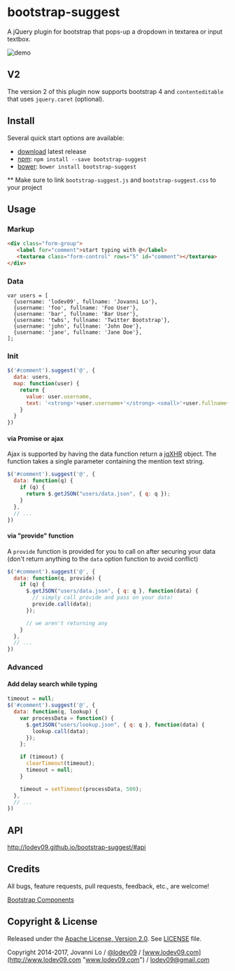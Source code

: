 bootstrap-suggest
============================
A jQuery plugin for bootstrap that pops-up a dropdown in textarea or input textbox.

![demo](demo.jpg "demo")

## V2
The version 2 of this plugin now supports bootstrap 4 and `contenteditable` that uses `jquery.caret` (optional).

## Install
Several quick start options are available:

- [download](https://github.com/lodev09/bootstrap-suggest/archive/v1.3.7.zip) latest release
- [npm](https://www.npmjs.com/package/bootstrap-suggest): `npm install --save bootstrap-suggest`
- [bower](https://bower.io): `bower install bootstrap-suggest`

** Make sure to link `bootstrap-suggest.js` and `bootstrap-suggest.css` to your project

## Usage

### Markup
```html
<div class="form-group">
   <label for="comment">start typing with @</label>
   <textarea class="form-control" rows="5" id="comment"></textarea>
</div>
```

### Data
```
var users = [
  {username: 'lodev09', fullname: 'Jovanni Lo'},
  {username: 'foo', fullname: 'Foo User'},
  {username: 'bar', fullname: 'Bar User'},
  {username: 'twbs', fullname: 'Twitter Bootstrap'},
  {username: 'john', fullname: 'John Doe'},
  {username: 'jane', fullname: 'Jane Doe'},
];
```

### Init
```javascript
$('#comment').suggest('@', {
  data: users,
  map: function(user) {
    return {
      value: user.username,
      text: '<strong>'+user.username+'</strong> <small>'+user.fullname+'</small>'
    }
  }
})
```

#### via Promise or ajax
Ajax is supported by having the data function return a <a href="http://api.jquery.com/Types/#jqXHR">jqXHR</a> object. The function takes a single parameter containing the mention text string.

```javascript
$('#comment').suggest('@', {
  data: function(q) {
    if (q) {
      return $.getJSON("users/data.json", { q: q });
    }
  },
  // ...
})
```

#### via "provide" function
A `provide` function is provided for you to call on after securing your data (don't return anything to the `data` option function to avoid conflict)
```javascript
$('#comment').suggest('@', {
  data: function(q, provide) {
    if (q) {
      $.getJSON("users/data.json", { q: q }, function(data) {
        // simply call provide and pass on your data!
        provide.call(data);
      });

      // we aren't returning any
    }
  },
  // ...
})
```

### Advanced
#### Add delay search while typing
```javascript
timeout = null;
$('#comment').suggest('@', {
  data: function(q, lookup) {
    var processData = function() {
      $.getJSON("users/lookup.json", { q: q }, function(data) {
        lookup.call(data);
      });
    };

    if (timeout) {
      clearTimeout(timeout);
      timeout = null;
    }

    timeout = setTimeout(processData, 500);
  },
  // ...
})

```

## API
http://lodev09.github.io/bootstrap-suggest/#api

## Credits
All bugs, feature requests, pull requests, feedback, etc., are welcome!

[Bootstrap Components](http://getbootstrap.com/components/)

## Copyright & License
Released under the [Apache License, Version 2.0](http://opensource.org/licenses/Apache-2.0).
See [LICENSE](LICENSE) file.

Copyright 2014-2017, Jovanni Lo / [@lodev09](http://twitter.com/lodev09) / [www.lodev09.com](http://www.lodev09.com "www.lodev09.com") / [lodev09@gmail.com](mailto:lodev09@gmail.com)
